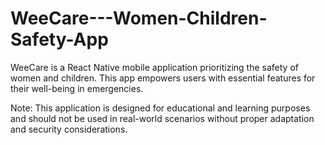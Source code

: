 # WeeCare---Women-Children-Safety-App

WeeCare is a React Native mobile application prioritizing the safety of women and children. This app empowers users with essential features for their well-being in emergencies.

Note: This application is designed for educational and learning purposes and should not be used in real-world scenarios without proper adaptation and security considerations.
